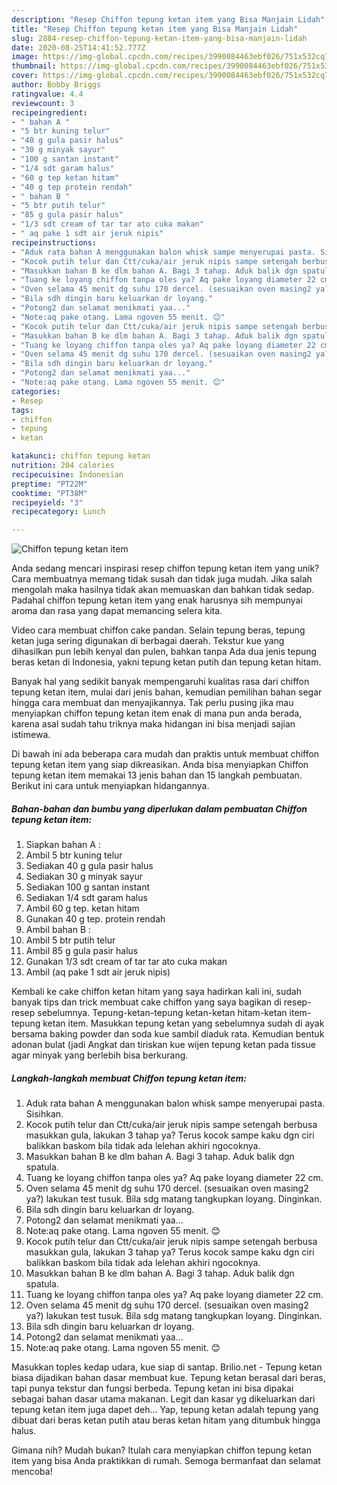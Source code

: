 ```yaml
---
description: "Resep Chiffon tepung ketan item yang Bisa Manjain Lidah"
title: "Resep Chiffon tepung ketan item yang Bisa Manjain Lidah"
slug: 2884-resep-chiffon-tepung-ketan-item-yang-bisa-manjain-lidah
date: 2020-08-25T14:41:52.777Z
image: https://img-global.cpcdn.com/recipes/3990084463ebf026/751x532cq70/chiffon-tepung-ketan-item-foto-resep-utama.jpg
thumbnail: https://img-global.cpcdn.com/recipes/3990084463ebf026/751x532cq70/chiffon-tepung-ketan-item-foto-resep-utama.jpg
cover: https://img-global.cpcdn.com/recipes/3990084463ebf026/751x532cq70/chiffon-tepung-ketan-item-foto-resep-utama.jpg
author: Bobby Briggs
ratingvalue: 4.4
reviewcount: 3
recipeingredient:
- " bahan A "
- "5 btr kuning telur"
- "40 g gula pasir halus"
- "30 g minyak sayur"
- "100 g santan instant"
- "1/4 sdt garam halus"
- "60 g tep ketan hitam"
- "40 g tep protein rendah"
- " bahan B "
- "5 btr putih telur"
- "85 g gula pasir halus"
- "1/3 sdt cream of tar tar ato cuka makan"
- " aq pake 1 sdt air jeruk nipis"
recipeinstructions:
- "Aduk rata bahan A menggunakan balon whisk sampe menyerupai pasta. Sisihkan."
- "Kocok putih telur dan Ctt/cuka/air jeruk nipis sampe setengah berbusa masukkan gula, lakukan 3 tahap ya? Terus kocok sampe kaku dgn ciri balikkan baskom bila tidak ada lelehan akhiri ngocoknya."
- "Masukkan bahan B ke dlm bahan A. Bagi 3 tahap. Aduk balik dgn spatula."
- "Tuang ke loyang chiffon tanpa oles ya? Aq pake loyang diameter 22 cm."
- "Oven selama 45 menit dg suhu 170 dercel. (sesuaikan oven masing2 ya?) lakukan test tusuk. Bila sdg matang tangkupkan loyang. Dinginkan."
- "Bila sdh dingin baru keluarkan dr loyang."
- "Potong2 dan selamat menikmati yaa..."
- "Note:aq pake otang. Lama ngoven 55 menit. 😊"
- "Kocok putih telur dan Ctt/cuka/air jeruk nipis sampe setengah berbusa masukkan gula, lakukan 3 tahap ya? Terus kocok sampe kaku dgn ciri balikkan baskom bila tidak ada lelehan akhiri ngocoknya."
- "Masukkan bahan B ke dlm bahan A. Bagi 3 tahap. Aduk balik dgn spatula."
- "Tuang ke loyang chiffon tanpa oles ya? Aq pake loyang diameter 22 cm."
- "Oven selama 45 menit dg suhu 170 dercel. (sesuaikan oven masing2 ya?) lakukan test tusuk. Bila sdg matang tangkupkan loyang. Dinginkan."
- "Bila sdh dingin baru keluarkan dr loyang."
- "Potong2 dan selamat menikmati yaa..."
- "Note:aq pake otang. Lama ngoven 55 menit. 😊"
categories:
- Resep
tags:
- chiffon
- tepung
- ketan

katakunci: chiffon tepung ketan 
nutrition: 204 calories
recipecuisine: Indonesian
preptime: "PT22M"
cooktime: "PT38M"
recipeyield: "3"
recipecategory: Lunch

---
```



![Chiffon tepung ketan item](https://img-global.cpcdn.com/recipes/3990084463ebf026/751x532cq70/chiffon-tepung-ketan-item-foto-resep-utama.jpg)

Anda sedang mencari inspirasi resep chiffon tepung ketan item yang unik? Cara membuatnya memang tidak susah dan tidak juga mudah. Jika salah mengolah maka hasilnya tidak akan memuaskan dan bahkan tidak sedap. Padahal chiffon tepung ketan item yang enak harusnya sih mempunyai aroma dan rasa yang dapat memancing selera kita.

Video cara membuat chiffon cake pandan. Selain tepung beras, tepung ketan juga sering digunakan di berbagai daerah. Tekstur kue yang dihasilkan pun lebih kenyal dan pulen, bahkan tanpa Ada dua jenis tepung beras ketan di Indonesia, yakni tepung ketan putih dan tepung ketan hitam.

Banyak hal yang sedikit banyak mempengaruhi kualitas rasa dari chiffon tepung ketan item, mulai dari jenis bahan, kemudian pemilihan bahan segar hingga cara membuat dan menyajikannya. Tak perlu pusing jika mau menyiapkan chiffon tepung ketan item enak di mana pun anda berada, karena asal sudah tahu triknya maka hidangan ini bisa menjadi sajian istimewa.


Di bawah ini ada beberapa cara mudah dan praktis untuk membuat chiffon tepung ketan item yang siap dikreasikan. Anda bisa menyiapkan Chiffon tepung ketan item memakai 13 jenis bahan dan 15 langkah pembuatan. Berikut ini cara untuk menyiapkan hidangannya.

<!--inarticleads1-->

##### Bahan-bahan dan bumbu yang diperlukan dalam pembuatan Chiffon tepung ketan item:

1. Siapkan  bahan A :
1. Ambil 5 btr kuning telur
1. Sediakan 40 g gula pasir halus
1. Sediakan 30 g minyak sayur
1. Sediakan 100 g santan instant
1. Sediakan 1/4 sdt garam halus
1. Ambil 60 g tep. ketan hitam
1. Gunakan 40 g tep. protein rendah
1. Ambil  bahan B :
1. Ambil 5 btr putih telur
1. Ambil 85 g gula pasir halus
1. Gunakan 1/3 sdt cream of tar tar ato cuka makan
1. Ambil  (aq pake 1 sdt air jeruk nipis)


Kembali ke cake chiffon ketan hitam yang saya hadirkan kali ini, sudah banyak tips dan trick membuat cake chiffon yang saya bagikan di resep-resep sebelumnya. Tepung-ketan-tepung ketan-ketan hitam-ketan item-tepung ketan item. Masukkan tepung ketan yang sebelumnya sudah di ayak bersama baking powder dan soda kue sambil diaduk rata. Kemudian bentuk adonan bulat (jadi Angkat dan tiriskan kue wijen tepung ketan pada tissue agar minyak yang berlebih bisa berkurang. 

<!--inarticleads2-->

##### Langkah-langkah membuat Chiffon tepung ketan item:

1. Aduk rata bahan A menggunakan balon whisk sampe menyerupai pasta. Sisihkan.
1. Kocok putih telur dan Ctt/cuka/air jeruk nipis sampe setengah berbusa masukkan gula, lakukan 3 tahap ya? Terus kocok sampe kaku dgn ciri balikkan baskom bila tidak ada lelehan akhiri ngocoknya.
1. Masukkan bahan B ke dlm bahan A. Bagi 3 tahap. Aduk balik dgn spatula.
1. Tuang ke loyang chiffon tanpa oles ya? Aq pake loyang diameter 22 cm.
1. Oven selama 45 menit dg suhu 170 dercel. (sesuaikan oven masing2 ya?) lakukan test tusuk. Bila sdg matang tangkupkan loyang. Dinginkan.
1. Bila sdh dingin baru keluarkan dr loyang.
1. Potong2 dan selamat menikmati yaa...
1. Note:aq pake otang. Lama ngoven 55 menit. 😊
1. Kocok putih telur dan Ctt/cuka/air jeruk nipis sampe setengah berbusa masukkan gula, lakukan 3 tahap ya? Terus kocok sampe kaku dgn ciri balikkan baskom bila tidak ada lelehan akhiri ngocoknya.
1. Masukkan bahan B ke dlm bahan A. Bagi 3 tahap. Aduk balik dgn spatula.
1. Tuang ke loyang chiffon tanpa oles ya? Aq pake loyang diameter 22 cm.
1. Oven selama 45 menit dg suhu 170 dercel. (sesuaikan oven masing2 ya?) lakukan test tusuk. Bila sdg matang tangkupkan loyang. Dinginkan.
1. Bila sdh dingin baru keluarkan dr loyang.
1. Potong2 dan selamat menikmati yaa...
1. Note:aq pake otang. Lama ngoven 55 menit. 😊


Masukkan toples kedap udara, kue siap di santap. Brilio.net - Tepung ketan biasa dijadikan bahan dasar membuat kue. Tepung ketan berasal dari beras, tapi punya tekstur dan fungsi berbeda. Tepung ketan ini bisa dipakai sebagai bahan dasar utama makanan. Legit dan kasar yg dikeluarkan dari tepung ketan item juga dapet deh… Yap, tepung ketan adalah tepung yang dibuat dari beras ketan putih atau beras ketan hitam yang ditumbuk hingga halus. 

Gimana nih? Mudah bukan? Itulah cara menyiapkan chiffon tepung ketan item yang bisa Anda praktikkan di rumah. Semoga bermanfaat dan selamat mencoba!
